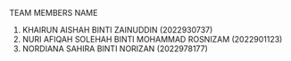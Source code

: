 TEAM MEMBERS NAME

1. KHAIRUN AISHAH BINTI ZAINUDDIN (2022930737)
2. NURI AFIQAH SOLEHAH BINTI MOHAMMAD ROSNIZAM (2022901123)
3. NORDIANA SAHIRA BINTI NORIZAN (2022978177)
